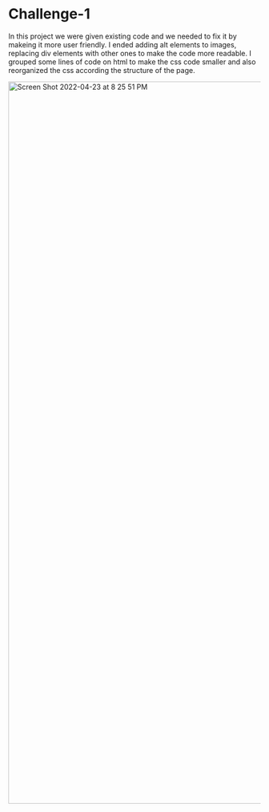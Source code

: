 # Challenge-1

In this project we were given existing code and we needed to fix it by makeing it more user friendly. I ended adding alt elements to images, replacing div elements with other ones to make the code more readable. I grouped some lines of code on html to make the css code smaller and also reorganized the css according the structure of the page.

<img width="1440" alt="Screen Shot 2022-04-23 at 8 25 51 PM" src="https://user-images.githubusercontent.com/103094173/164950780-b6d51d28-9e27-4eb5-bcd0-e5cef81f3458.png">
